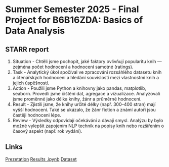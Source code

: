 # Summer Semester 2025 - Final Project for B6B16ZDA: Basics of Data Analysis
## STARR report
1) Situation - Chtěli jsme pochopit, jaké faktory ovlivňují popularitu knih — zejména počet hodnocení a hodnocení samotné (ratings).
3) Task - Analytický úkol spočíval ve zpracování rozsáhlého datasetu knih a čtenářských hodnocení a hledání souvislostí mezi vlastnostmi knih a jejich úspěšností.
4) Action - Použili jsme Python a knihovny jako pandas, matplotlib, seaborn. Provedli jsme čištění dat, agregace a vizualizace. Analyzovali jsme proměnné jako délka knihy, žánr a průměrné hodnocení.
5) Result - Zjistili jsme, že knihy určité délky (např. 300–400 stran) mají vyšší hodnocení. Také se ukázalo, že žánr fiction a známí autoři jsou častěji hodnoceni lépe.
6) Review - Výsledky odpovídají očekávání a dávají smysl. Analýzu by bylo možné vylepšit zapojením NLP technik na popisy knih nebo rozšířením o časový aspekt (např. rok vydání).
## Links
[Prezetation](https://github.com/kramkvol/CVUT_ZDA/blob/main/presentation.pdf)
[Results .ipynb](https://nbviewer.org/github/kramkvol/CVUT_ZDA/blob/main/Sem_work_zda.ipynb)
[Dataset](https://www.kaggle.com/datasets/bahramjannesarr/goodreads-book-datasets-10m/data)

